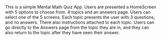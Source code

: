 This is a simple Mental Math Quiz App. 
Users are presented a HomeScreen with 5 options to choose from. 4 topics and an answers page. 
Users can select one of the 5 screens.
Each topic presents the user with 3 questions, and no answers. There also instructions attached to each topic.
Users can go directly to the Answers page from the topic they are in, and they can also return to the topic after they have seen their answer.